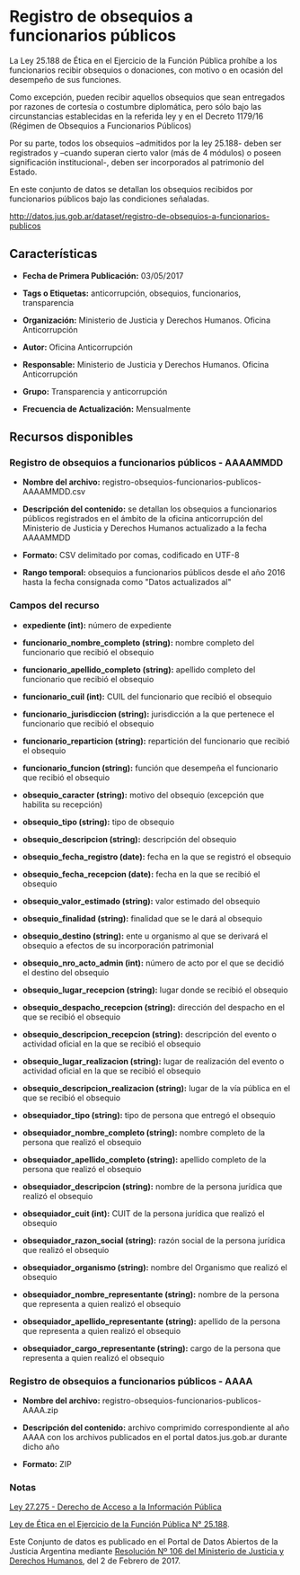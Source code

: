 Registro de obsequios a funcionarios públicos
=============================================

La Ley 25.188 de Ética en el Ejercicio de la Función Pública prohíbe a los funcionarios recibir obsequios o donaciones, con motivo o en ocasión del desempeño de sus funciones.

Como excepción, pueden recibir aquellos obsequios que sean entregados por razones de cortesía o costumbre diplomática, pero sólo bajo las circunstancias establecidas en la referida ley y en el Decreto 1179/16 (Régimen de Obsequios a Funcionarios Públicos)

Por su parte, todos los obsequios –admitidos por la ley 25.188- deben ser registrados y –cuando superan cierto valor (más de 4 módulos) o poseen significación institucional-, deben ser incorporados al patrimonio del Estado.

En este conjunto de datos se detallan los obsequios recibidos por funcionarios públicos bajo las condiciones señaladas.

http://datos.jus.gob.ar/dataset/registro-de-obsequios-a-funcionarios-publicos

Características
---------------

-   **Fecha de Primera Publicación:** 03/05/2017

-   **Tags o Etiquetas:** anticorrupción, obsequios, funcionarios, transparencia

-   **Organización:** Ministerio de Justicia y Derechos Humanos. Oficina Anticorrupción

-   **Autor:** Oficina Anticorrupción

-   **Responsable:** Ministerio de Justicia y Derechos Humanos. Oficina Anticorrupción

-   **Grupo:** Transparencia y anticorrupción

-   **Frecuencia de Actualización:** Mensualmente

Recursos disponibles
--------------------

### Registro de obsequios a funcionarios públicos - AAAAMMDD

-   **Nombre del archivo:** registro-obsequios-funcionarios-publicos-AAAAMMDD.csv

-   **Descripción del contenido:** se detallan los obsequios a funcionarios públicos registrados en el ámbito de la oficina anticorrupción del Ministerio de Justicia y Derechos Humanos actualizado a la fecha AAAAMMDD

-   **Formato:** CSV delimitado por comas, codificado en UTF-8

-   **Rango temporal:** obsequios a funcionarios públicos desde el año 2016 hasta la fecha consignada como "Datos actualizados al"

### Campos del recurso

-   **expediente (int):** número de expediente

-   **funcionario_nombre_completo (string):** nombre completo del funcionario que recibió el obsequio

-   **funcionario_apellido_completo (string):** apellido completo del funcionario que recibió el obsequio

-   **funcionario_cuil (int):** CUIL del funcionario que recibió el obsequio

-   **funcionario_jurisdiccion (string):** jurisdicción a la que pertenece el funcionario que recibió el obsequio

-   **funcionario_reparticion (string):** repartición del funcionario que recibió el obsequio

-   **funcionario_funcion (string):** función que desempeña el funcionario que recibió el obsequio

-   **obsequio_caracter (string):** motivo del obsequio (excepción que habilita su recepción)

-   **obsequio_tipo (string):** tipo de obsequio

-   **obsequio_descripcion (string):** descripción del obsequio

-   **obsequio_fecha_registro (date):** fecha en la que se registró el obsequio

-   **obsequio_fecha_recepcion (date):** fecha en la que se recibió el obsequio

-   **obsequio_valor_estimado (string):** valor estimado del obsequio

-   **obsequio_finalidad (string):** finalidad que se le dará al obsequio

-   **obsequio_destino (string):** ente u organismo al que se derivará el obsequio a efectos de su incorporación patrimonial

-   **obsequio_nro_acto_admin (int):** número de acto por el que se decidió el destino del obsequio

-   **obsequio_lugar_recepcion (string):** lugar donde se recibió el obsequio

-   **obsequio_despacho_recepcion (string):** dirección del despacho en el que se recibió el obsequio

-   **obsequio_descripcion_recepcion (string):** descripción del evento o actividad oficial en la que se recibió el obsequio

-   **obsequio_lugar_realizacion (string):** lugar de realización del evento o actividad oficial en la que se recibió el obsequio

-   **obsequio_descripcion_realizacion (string):** lugar de la vía pública en el que se recibió el obsequio

-   **obsequiador_tipo (string):** tipo de persona que entregó el obsequio

-   **obsequiador_nombre_completo (string):** nombre completo de la persona que realizó el obsequio

-   **obsequiador_apellido_completo (string):** apellido completo de la persona que realizó el obsequio

-   **obsequiador_descripcion (string):** nombre de la persona jurídica que realizó el obsequio

-   **obsequiador_cuit (int):** CUIT de la persona jurídica que realizó el obsequio

-   **obsequiador_razon_social (string):** razón social de la persona jurídica que realizó el obsequio

-   **obsequiador_organismo (string):** nombre del Organismo que realizó el obsequio

-   **obsequiador_nombre_representante (string):** nombre de la persona que representa a quien realizó el obsequio

-   **obsequiador_apellido_representante (string):** apellido de la persona que representa a quien realizó el obsequio

-   **obsequiador_cargo_representante (string):** cargo de la persona que representa a quien realizó el obsequio

### Registro de obsequios a funcionarios públicos - AAAA

-   **Nombre del archivo:** registro-obsequios-funcionarios-publicos-AAAA.zip

-   **Descripción del contenido:** archivo comprimido correspondiente al año AAAA con los archivos publicados en el portal datos.jus.gob.ar durante dicho año

-   **Formato:** ZIP

### Notas

[Ley 27.275 - Derecho de Acceso a la Información Pública]( http://servicios.infoleg.gob.ar/infolegInternet/anexos/265000-269999/265949/norma.htm)

[Ley de Ética en el Ejercicio de la Función Pública N° 25.188](http://www.saij.gob.ar/1179-nacional-reglamentacion-articulo-18-regimen-obsequios-funcionarios-publicos-ley-etica-ejercicio-funcion-publica-25188-dn20160001179-2016-11-18/123456789-0abc-971-1000-6102soterced?q=%28numero-norma%3A1179%20%29%20AND%20titulo%3A%20R%E9gimen%20AND%20titulo%3A%20Obsequios%20AND%20titulo%3A%20Funcionarios%20AND%20titulo%3A%20P%FAblicos&o=0&f=Total%7CTipo%20de%20Documento/Legislaci%F3n/Decreto%7CFecha%7COrganismo%7CPublicaci%F3n%7CTema%7CEstado%20de%20Vigencia%7CAutor%7CJurisdicci%F3n/Nacional&t=2#CT001).

Este Conjunto de datos es publicado en el Portal de Datos Abiertos de la Justicia Argentina mediante [Resolución Nº 106 del Ministerio de Justicia y Derechos Humanos](http://datos.jus.gob.ar/resoluciones/RESOL-2017-106-APN-MJ.pdf), del 2 de Febrero de 2017.
